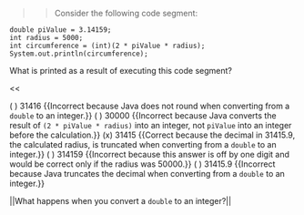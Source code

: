 >>Consider the following code segment:
<pre><code class="java language-java">double piValue = 3.14159;
int radius = 5000;
int circumference = (int)(2 * piValue * radius);
System.out.println(circumference);
</code></pre>
<p>What is printed as a result of executing this code segment?</p><<

( ) 31416 {{Incorrect because Java does not round when converting from a <code>double</code> to an integer.}}
( ) 30000 {{Incorrect because Java converts the result of <code>(2 * piValue * radius)</code> into an integer, not <code>piValue</code> into an integer before the calculation.}}
(x) 31415 {{Correct because the decimal in 31415.9, the calculated radius, is truncated when converting from a <code>double</code> to an integer.}}
( ) 314159 {{Incorrect because this answer is off by one digit and would be correct only if the radius was 50000.}}
( ) 31415.9 {{Incorrect because Java truncates the decimal when converting from a <code>double</code> to an integer.}}

||What happens when you convert a <code>double</code> to an integer?||
